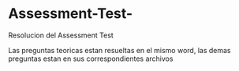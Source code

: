 # Assessment-Test-
Resolucion del Assessment Test

Las preguntas teoricas estan resueltas en el mismo word, las demas preguntas estan en sus correspondientes archivos

